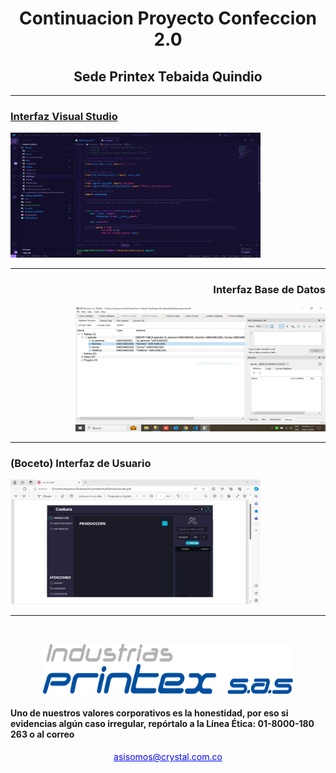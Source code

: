 <h1 align = "center">Continuacion Proyecto Confeccion 2.0 </h1>
<h2  align = "center">Sede Printex Tebaida Quindio</h2>
<hr>
<p align="center">
  <a href="" rel="noopener">
</p>
<div>
<p align="left">
<h3  align="left">Interfaz Visual Studio</h3>
<img width=400px height=200px src="/images/Captura.PNG" alt="Project logo"></a>
</p>
<hr>
<h3 align="right">Interfaz Base de Datos</h3>
<p align="right">
 <img width=400px height=200px src="/images/CapturaBasedeDatos.PNG" alt="Descripción de la imagen">
  </p>
</div>
<hr>
<h3 align="left">(Boceto) Interfaz de Usuario</h3>
 <img width=400px height=200px src="/images/CapturaBoceto.PNG" alt="">
<hr>
<br>
<p align="center">
<img width=400px height=80px src="/images/Logo Printex [Convertido].png" alt="Project logo"></a>
</p>
<h4>Uno de nuestros valores corporativos es la honestidad, por eso si evidencias algún caso irregular, repórtalo a la Línea Ética: 01-8000-180 263 o al correo</h4><p align = "center"><a  href="asisomos@crystal.com.co" style="color: blue;">asisomos@crystal.com.co</a></p>
</a>


